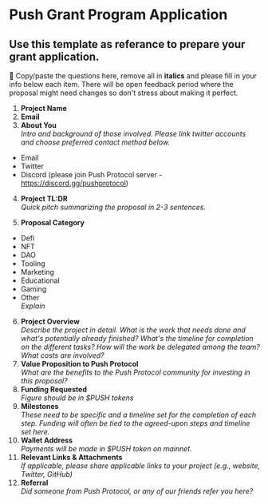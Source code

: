 # Push Grant Program Application
## Use this template as referance to prepare your grant application.
📑 Copy/paste the questions here, remove all in **italics** and please fill in your info below each item. There will be open feedback period where the proposal might need changes so don't stress about making it perfect. 

1. **Project Name**
2. **Email**
3. **About You** \
*Intro and background of those involved. Please link twitter accounts and choose preferred contact method below.*
- Email
- Twitter
- Discord (please join Push Protocol server - https://discord.gg/pushprotocol)
4. **Project TL:DR** \
*Quick pitch summarizing the proposal in 2-3 sentences.*

5. **Proposal Category**
- Defi
- NFT
- DAO
- Tooling
- Marketing
- Educational
- Gaming
- Other \
*Explain*
6. **Project Overview** \
*Describe the project in detail. What is the work that needs done and what's potentially already finished? What's the timeline for completion on the different tasks? How will the work be delegated among the team? What costs are involved?*
7. **Value Proposition to Push Protocol** \
*What are the benefits to the Push Protocol community for investing in this proposal?*
8. **Funding Requested** \
*Figure should be in $PUSH tokens*
9. **Milestones** \
*These need to be specific and a timeline set for the completion of each step. Funding will often be tied to the agreed-upon steps and timeline set here.*
10. **Wallet Address** \
*Payments will be made in $PUSH token on mainnet.*
11. **Relevant Links & Attachments** \
*If applicable, please share applicable links to your project (e.g., website, Twitter, GitHub)*
12. **Referral** \
*Did someone from Push Protocol, or any of our friends refer you here?*
